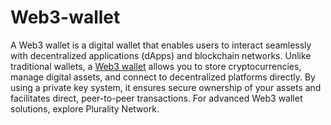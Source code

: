 # Web3-wallet


A Web3 wallet is a digital wallet that enables users to interact seamlessly with decentralized applications (dApps) and blockchain networks. Unlike traditional wallets, a [Web3 wallet](https://plurality.network/) allows you to store cryptocurrencies, manage digital assets, and connect to decentralized platforms directly. By using a private key system, it ensures secure ownership of your assets and facilitates direct, peer-to-peer transactions. For advanced Web3 wallet solutions, explore Plurality Network.
